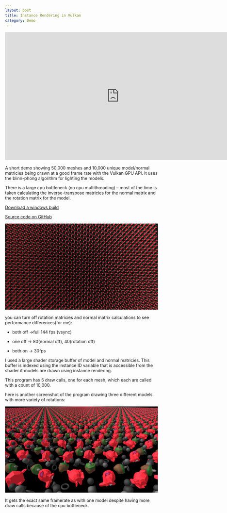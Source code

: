 ```yaml
---
layout: post
title: Instance Rendering in Vulkan
category: Demo
---
```


<iframe width="750" height="422" src="https://www.youtube.com/embed/rG2O6jQz-xc" title="vulkan instance rendering demo - 50,000 meshes , 10,000 unique model/normal matricies" frameborder="0" allow="accelerometer; autoplay; clipboard-write; encrypted-media; gyroscope; picture-in-picture; web-share" allowfullscreen></iframe>

A short demo showing 50,000 meshes and 10,000 unique model/normal matricies being drawn at a good frame rate with the Vulkan GPU API. It uses the blinn-phong algorithm for lighting the models.

<!-- more -->

There is a large cpu bottleneck (no cpu multithreading) – most of the time is taken calculating the inverse-transpose matricies for the normal matrix and the rotation matrix for the model.

[Download a windows build](https://github.com/NoamZeise/Vulkan-Environment/files/7699217/instance-rendering-demo.zip)

[Source code on GitHub](https://github.com/NoamZeise/Vulkan-Environment/tree/instance-rendering-demo)

![instance screenshot](/assets/img/posts/instance-rendering/ss1.webp)

you can turn off rotation matricies and normal matrix calculations to see performance differences(for me):

- both off ->full 144 fps (vsync)

- one off -> 80(normal off), 40(rotation off)

- both on -> 30fps

I used a large shader storage buffer of model and normal matricies. This buffer is indexed using 
the instance ID variable that is accessible from the shader if models are drawn using instance rendering.

This program has 5 draw calls, one for each mesh, which each are called with a count of 10,000.

here is another screenshot of the program drawing three different models with more variety of rotations:

![instance screenshot](/assets/img/posts/instance-rendering/ss2.webp)

It gets the exact same framerate as with one model despite having more draw calls because of the cpu bottleneck.
